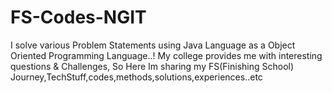 # FS-Codes-NGIT

I solve various Problem Statements using Java Language as a Object Oriented Programming Language..!
My college provides me with interesting questions & Challenges,
So Here Im sharing my FS(Finishing School) Journey,TechStuff,codes,methods,solutions,experiences..etc
